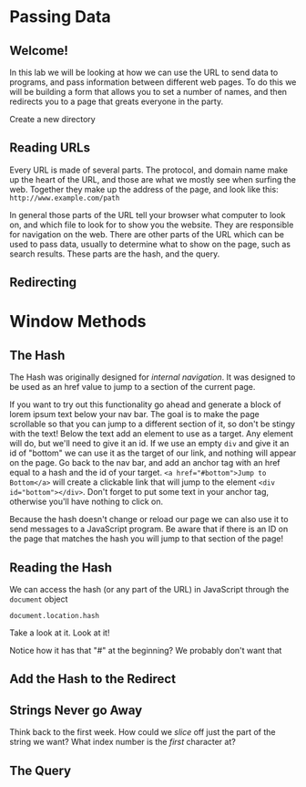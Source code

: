 # Passing Data

## Welcome!

In this lab we will be looking at how we can use the URL to send data to programs, and pass information between different web pages. To do this we will be building a form that allows you to set a number of names, and then redirects you to a page that greats everyone in the party.

Create a new directory 

## Reading URLs

Every URL is made of several parts. The protocol, and domain name make up the heart of the URL, and those are what we mostly see when surfing the web. Together they make up the address of the page, and look like this: `http://www.example.com/path`

In general those parts of the URL tell your browser what computer to look on, and which file to look for to show you the website. They are responsible for navigation on the web. There are other parts of the URL which can be used to pass data, usually to determine what to show on the page, such as search results. These parts are the hash, and the query.

## Redirecting

# Window Methods

## The Hash

The Hash was originally designed for *internal navigation*. It was designed to be used as an href value to jump to a section of the current page.

If you want to try out this functionality go ahead and generate a block of lorem ipsum text below your nav bar. The goal is to make the page scrollable so that you can jump to a different section of it, so don't be stingy with the text! Below the text add an element to use as a target. Any element will do, but we'll need to give it an id. If we use an empty `div` and give it an id of "bottom" we can use it as the target of our link, and nothing will appear on the page. Go back to the nav bar, and add an anchor tag with an href equal to a hash and the id of your target. `<a href="#bottom">Jump to Bottom</a>` will create a clickable link that will jump to the element `<div id="bottom"></div>`. Don't forget to put some text in your anchor tag, otherwise you'll have nothing to click on.

Because the hash doesn't change or reload our page we can also use it to send messages to a JavaScript program. Be aware that if there is an ID on the page that matches the hash you will jump to that section of the page!

## Reading the Hash

We can access the hash (or any part of the URL) in JavaScript through the `document` object

`document.location.hash`

Take a look at it. Look at it!

Notice how it has that "#" at the beginning? We probably don't want that

## Add the Hash to the Redirect

## Strings Never go Away

Think back to the first week. How could we *slice* off just the part of the string we want? What index number is the *first* character at?

## The Query

